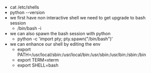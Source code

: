 

- cat /etc/shells
- python --version
- we first have non interactive shell we need to get upgrade to bash session
	- /bin/bash -i
- we can also spawn the bash session with python
	- python -c 'import pty; pty.spawn("/bin/bash")'
- we can enhance our shell by editing the env 
	- export PATH=/usr/local/sbin:/usr/local/bin:/usr/sbin:/usr/bin:/sbin:/bin
	- export TERM=xterm
	- export SHELL=bash

